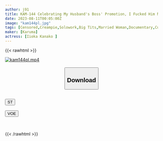```yaml
---
author: j91
title: KAM-144 Celebrating My Husband's Boss' Promotion, I Fucked Him NTR Married Woman's Home Party A Drunk Beautiful Breast Ass Bride Is Disturbed With A Horny Full Throat Kana Morisawa
date: 2023-08-11T00:05:00Z
image: "kam144pl.jpg"
tags: [Censored,Creampie,Solowork,Big Tits,Married Woman,Documentary,Cuckold	 ]
maker: [Karuma]
actress: [Iioka Kanako ]
---
```



{{< rawhtml >}}

<div class="video" data-videoid="aGXQqRPBJ9txD1A">
    <a href="javascript:;">
        <img src="https://my.j91.asia/posts/kam144pl/kam144pl.jpg" width="WIDTH" height="HEIGHT" alt="kam144pl.mp4" loading="lazy">
    </a>
</div>

<script type="text/javascript" src="https://j91.asia/asset/on-demand-st.js"></script>

<br>
  <link rel="stylesheet" href="https://j91.asia/asset/bs5.css">
  
  <center>
  <button class="btn btn-primary" type="button" data-bs-toggle="collapse" data-bs-target=".multi-collapse" aria-expanded="false" aria-controls="multiCollapseExample1 multiCollapseExample2"><h2>Download</h2></button></center>
</p>
<div class="row">
  <div class="col">
    <div class="collapse multi-collapse" id="multiCollapseExample1">
      <div class="card card-body">
	      	      <br>
<div class="buttons">  
<a href="https://streamtape.to/v/aGXQqRPBJ9txD1A"><button class="btn-hover color-3"><i class="fa fa-download"></i> ST</button></a></div>
    </div>
  </div>
</div>
  <div class="col">
    <div class="collapse multi-collapse" id="multiCollapseExample2">
      <div class="card card-body">
	      <br>
<div class="buttons">
    <a href="https://voe.sx/fifnprk7nttn"><button class="btn-hover color-9"><i class="fa fa-download"></i> VOE</button></a></div>
<br><br>
      </div>
    </div>
  </div>
</div>

{{< /rawhtml >}}